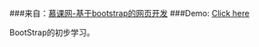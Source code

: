 ###来自：[慕课网-基于bootstrap的网页开发](http://www.imooc.com/learn/182)
###Demo: [Click here](https://huanyouchen.github.io/demo/imooc/Web-page-based-on-BootStrap/index.html)

BootStrap的初步学习。